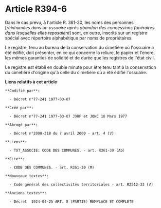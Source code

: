 # Article R394-6

Dans le cas prévu, à l'article R. 361-30, les noms des personnes [*réinhumées dans un ossuaire après abandon des concessions
funéraires dans lesquelles elles reposaient*] sont, en outre, inscrits sur un registre spécial avec répertoire alphabétique
par noms de propriétaires.

Le registre, tenu au bureau de la conservation du cimetière où l'ossuaire a été édifié, doit présenter, en ce qui concerne la
reliure, le papier et l'encre, les mêmes garanties de solidité et de durée que les registres de l'état civil.

Le registre est établi en double minute pour être tenu tant à la conservation du cimetière d'origine qu'à celle du cimetière
où a été édifié l'ossuaire.

**Liens relatifs à cet article**

	**Codifié par**:

	  - Décret n°77-241 1977-03-07

	**Créé par**:

	  - Décret n°77-241 1977-03-07 JORF et JONC 18 Mars 1977

	**Abrogé par**:

	  - Décret n°2000-318 du 7 avril 2000 - art. 4 (V)

	**Liens**:

	  - TXT_ASSOCIE: CODE DES COMMUNES. - art. R361-30 (Ab)

	**Cite**:

	  - CODE DES COMMUNES. - art. R361-30 (M)

	**Nouveaux textes**:

	  - Code général des collectivités territoriales - art. R2512-33 (V)

	**Anciens textes**:

	  - Décret  1924-04-25 ART. 8 (PARTIE) REMPLACE ET COMPLETE
